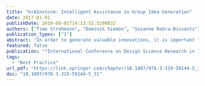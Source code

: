 ```yaml
---
title: "brAInstorm: Intelligent Assistance in Group Idea Generation"
date: 2017-01-01
publishDate: 2019-08-01T14:13:52.529083Z
authors: ["Timo Strohmann", "Dominik Siemon", "Susanne Robra-Bissantz"]
publication_types: ["1"]
abstract: "In order to generate valuable innovations, it is important to come up with potential beneficial ideas. A well-known method for collective idea generation is Brainstorming and with Electronic Brainstorming, individuals can virtually brainstorm. However, an effective Brainstorming facilitation always needs a moderator. In our research, we designed and implemented a virtual moderator that can automatically facilitate a Brainstorming session. We used various artificial intelligence functions, like natural language processing, machine learning and reasoning and created a comprehensive Intelligent Moderator (IMO) for virtual Brainstorming."
featured: false
publication: "*International Conference on Design Science Research in Information Systems*"
tags:
  - "Best Practice"
url_pdf: "https://link.springer.com/chapter/10.1007/978-3-319-59144-5_31"
doi: "10.1007/978-3-319-59144-5_31"
---
```

